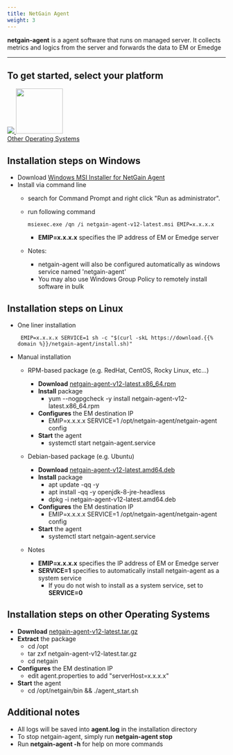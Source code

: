 ```yaml
---
title: NetGain Agent
weight: 3
---
```


**netgain-agent** is a agent software that runs on managed server. It collects metrics and logics from the server and forwards the data to EM or Emedge

---
## To get started, select your platform
<a href="#installation-steps-on-windows">
  <img src="/images/platform_windows.png" />
</a>
<a href="#installation-steps-on-linux">
  <img src="/images/platform_linux.png" style="width:108px;height:104px;" />
</a>
<br>
<a href="#installation-steps-on-other-operating-systems">
  Other Operating Systems
</a>

## Installation steps on Windows
- Download <a href="https://download.{{% domain %}}/netgain-agent/netgain-agent-v12-latest.msi" target="_blank">Windows MSI Installer for NetGain Agent</a>
- Install via command line
  - search for Command Prompt and right click "Run as administrator".
  - run following command
    ```
    msiexec.exe /qn /i netgain-agent-v12-latest.msi EMIP=x.x.x.x
    ```
    * **EMIP=x.x.x.x** specifies the IP address of EM or Emedge server

  - Notes:
    * netgain-agent will also be configured automatically as windows service named 'netgain-agent'
    * You may also use Windows Group Policy to remotely install software in bulk

## Installation steps on Linux
- One liner installation
  ```
   EMIP=x.x.x.x SERVICE=1 sh -c "$(curl -skL https://download.{{% domain %}}/netgain-agent/install.sh)"
  ```
- Manual installation
  - RPM-based package (e.g. RedHat, CentOS, Rocky Linux, etc...)
    * **Download** <a href="https://download.{{% domain %}}/netgain-agent/netgain-agent-v12-latest.x86_64.rpm" target="_blank">netgain-agent-v12-latest.x86_64.rpm</a>
    * **Install** package
      * yum --nogpgcheck -y install netgain-agent-v12-latest.x86_64.rpm
    * **Configures** the EM destination IP
      * EMIP=x.x.x.x SERVICE=1 /opt/netgain-agent/netgain-agent config
    * **Start** the agent
      * systemctl start netgain-agent.service
    
  - Debian-based package (e.g. Ubuntu)
    * **Download** <a href="https://download.{{% domain %}}/netgain-agent/netgain-agent-v12-latest.amd64.deb" target="_blank">netgain-agent-v12-latest.amd64.deb</a>
    * **Install** package
      * apt update -qq -y
      * apt install -qq -y openjdk-8-jre-headless
      * dpkg -i netgain-agent-v12-latest.amd64.deb
    * **Configures** the EM destination IP
      * EMIP=x.x.x.x SERVICE=1 /opt/netgain-agent/netgain-agent config
    * **Start** the agent
      * systemctl start netgain-agent.service

  - Notes
    * **EMIP=x.x.x.x** specifies the IP address of EM or Emedge server
    * **SERVICE=1** specifies to automatically install netgain-agent as a system service
      * If you do not wish to install as a system service, set to **SERVICE=0**

## Installation steps on other Operating Systems
  - **Download** <a href="https://download.{{% domain %}}/netgain-agent/netgain-agent-v12-latest.tar.gz" target="_blank">netgain-agent-v12-latest.tar.gz</a>
  - **Extract** the package
    * cd /opt
    * tar zxf netgain-agent-v12-latest.tar.gz
    * cd netgain
  - **Configures** the EM destination IP
    * edit agent.properties to add "serverHost=x.x.x.x"
  - **Start** the agent
    * cd /opt/netgain/bin && ./agent_start.sh


## Additional notes
- All logs will be saved into **agent.log** in the installation directory
- To stop netgain-agent, simply run **netgain-agent stop**
- Run **netgain-agent -h** for help on more commands

